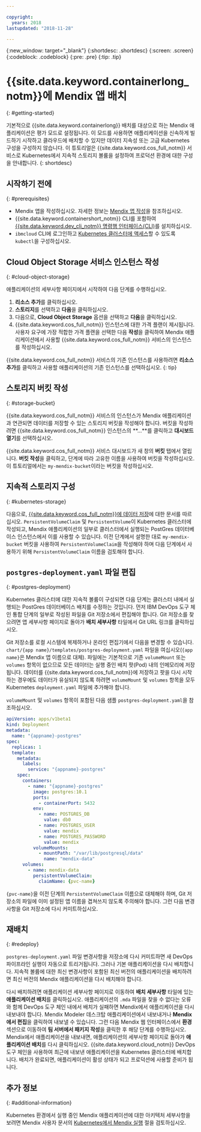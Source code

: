 ```yaml
---

copyright:
  years: 2018
lastupdated: "2018-11-28"

---
```


{:new_window: target="_blank"}
{:shortdesc: .shortdesc}
{:screen: .screen}
{:codeblock: .codeblock}
{:pre: .pre}
{:tip: .tip}

# {{site.data.keyword.containerlong_notm}}에 Mendix 앱 배치
{: #getting-started}

기본적으로 {{site.data.keyword.containerlong}} 배치를 대상으로 하는 Mendix 애플리케이션은 평가 모드로 설정됩니다. 이 모드를 사용하면 애플리케이션을 신속하게 빌드하기 시작하고 클라우드에 배치할 수 있지만 데이터 지속성 또는 고급 Kubernetes 구성을 구성하지 않습니다. 이 튜토리얼은 {{site.data.keyword.cos_full_notm}} 서비스로 Kubernetes에서 지속적 스토리지 볼륨을 설정하여 프로덕션 환경에 대한 구성을 안내합니다.
{: shortdesc}

## 시작하기 전에
{: #prerequisites}

- Mendix 앱을 작성하십시오. 자세한 정보는 [Mendix 앱 작성](/docs/apps/tutorials/tutorial_mendix_getting_started.html)을 참조하십시오.
- {{site.data.keyword.containershort_notm}} CLI를 포함하여 [{{site.data.keyword.dev_cli_notm}} 명령행 인터페이스(CLI)](/docs/cli/index.html)를 설치하십시오.
- `ibmcloud` CLI에 로그인하고 [Kubernetes 클러스터에 액세스](/docs/containers/cs_tutorials.html#cs_cluster_tutorial_lesson3)할 수 있도록 `kubectl`을 구성하십시오.

## Cloud Object Storage 서비스 인스턴스 작성
{: #cloud-object-storage}

애플리케이션의 세부사항 페이지에서 시작하여 다음 단계를 수행하십시오.
1. **리소스 추가**를 클릭하십시오.
2. **스토리지**를 선택하고 **다음**을 클릭하십시오.
3. 다음으로, **Cloud Object Storage** 옵션을 선택하고 **다음**을 클릭하십시오.
4.  {{site.data.keyword.cos_full_notm}} 인스턴스에 대한 가격 플랜이 제시됩니다. 사용자 요구에 가장 적합한 가격 플랜을 선택한 다음 **작성**을 클릭하여 Mendix 애플리케이션에서 사용할 {{site.data.keyword.cos_full_notm}} 서비스의 인스턴스를 작성하십시오.

  {{site.data.keyword.cos_full_notm}} 서비스의 기존 인스턴스를 사용하려면 **리소스 추가**를 클릭하고 사용할 애플리케이션의 기존 인스턴스를 선택하십시오.
  {: tip}

## 스토리지 버킷 작성
{: #storage-bucket}

{{site.data.keyword.cos_full_notm}} 서비스의 인스턴스가 Mendix 애플리케이션과 연관되면 데이터를 저장할 수 있는 스토리지 버킷을 작성해야 합니다. 버킷을 작성하려면 {{site.data.keyword.cos_full_notm}} 인스턴스의 **...**를 클릭하고 **대시보드 열기**를 선택하십시오.  

{{site.data.keyword.cos_full_notm}} 서비스 대시보드가 새 창의 **버킷** 탭에서 열립니다. **버킷 작성**을 클릭하고, 단계에 따라 고유한 이름을 사용하여 버킷을 작성하십시오. 이 튜토리얼에서는 `my-mendix-bucket`이라는 버킷을 작성하십시오.

## 지속적 스토리지 구성
{: #kubernetes-storage}

다음으로, [{{site.data.keyword.cos_full_notm}}에 데이터 저장](/docs/containers/cs_storage_cos.html)에 대한 문서를 따르십시오. `PersistentVolumeClaim` 및 `PersistentVolume`이 Kubernetes 클러스터에 작성되고, Mendix 애플리케이션의 일부로 클러스터에서 실행되는 PostGres 데이터베이스 인스턴스에서 이를 사용할 수 있습니다. 이전 단계에서 설명한 대로 `my-mendix-bucket` 버킷을 사용하여 `PersistentVolumeClaim`을 작성해야 하며 다음 단계에서 사용하기 위해 `PersistentVolumeClaim` 이름을 검토해야 합니다.

## `postgres-deployment.yaml` 파일 편집
{: #postgres-deployment}

Kubernetes 클러스터에 대한 지속적 볼륨이 구성되면 다음 단계는 클러스터 내에서 실행되는 PostGres 데이터베이스 배치를 수정하는 것입니다. 먼저 IBM DevOps 도구 체인 통합 단계의 일부로 작성된 파일을 Git 저장소에서 편집해야 합니다. Git 저장소를 찾으려면 앱 세부사항 페이지로 돌아가 **배치 세부사항** 타일에서 Git URL 링크를 클릭하십시오.  

Git 저장소를 로컬 시스템에 복제하거나 온라인 편집기에서 다음을 변경할 수 있습니다. `chart/{app name}/templates/postgres-deployment.yaml` 파일을 여십시오(`{app name}`은 Mendix 앱 이름으로 대체). 파일에는 기본적으로 기존 `volumeMount` 또는 `volumes` 항목이 없으므로 모든 데이터는 실행 중인 배치 팟(Pod) 내의 인메모리에 저장됩니다. 데이터를 {{site.data.keyword.cos_full_notm}}에 저장하고 팟을 다시 시작하는 경우에도 데이터가 유실되지 않도록 하려면 `volumeMount` 및 `volumes` 항목을 모두 Kubernetes `deployment.yaml` 파일에 추가해야 합니다. 

`volumeMount` 및 `volumes` 항목이 포함된 다음 샘플 `postgres-deployment.yaml`을 참조하십시오.  
```yaml
apiVersion: apps/v1beta1
kind: Deployment
metadata:
  name: "{appname}-postgres"
spec:
  replicas: 1
  template:
    metadata:
      labels:
        service: "{appname}-postgres"
    spec:
      containers:
        - name: "{appname}-postgres"
          image: postgres:10.1
          ports:
            - containerPort: 5432
          env:
            - name: POSTGRES_DB
              value: db0
            - name: POSTGRES_USER
              value: mendix
            - name: POSTGRES_PASSWORD
              value: mendix
          volumeMounts:
            - mountPath: "/var/lib/postgresql/data"
              name: "mendix-data"
      volumes:
        - name: mendix-data
          persistentVolumeClaim:
            claimName: {pvc-name}
```

`{pvc-name}`을 이전 단계의 `PersistentVolumeClaim` 이름으로 대체해야 하며, Git 저장소의 파일에 이미 설정된 앱 이름을 겹쳐쓰지 않도록 주의해야 합니다. 그런 다음 변경사항을 Git 저장소에 다시 커미트하십시오.

## 재배치
{: #redeploy}

`postgres-deployment.yaml` 파일 변경사항을 저장소에 다시 커미트하면 새 DevOps 파이프라인 실행이 자동으로 트리거됩니다. 그러나 기본 애플리케이션을 다시 배치합니다. 지속적 볼륨에 대한 최신 변경사항이 포함된 최신 버전의 애플리케이션을 배치하려면 최신 버전의 Mendix 애플리케이션을 다시 배치해야 합니다.

다시 배치하려면 애플리케이션 세부사항 페이지로 이동하여 **배치 세부사항** 타일에 있는 **애플리케이션 배치**를 클릭하십시오. 애플리케이션의 `.mda` 파일을 찾을 수 없다는 오류와 함께 DevOps 도구 체인 내에서 배치가 실패하면 Mendix에서 애플리케이션을 다시 내보내야 합니다. Mendix Modeler 데스크탑 애플리케이션에서 내보내거나 **Mendix에서 편집**을 클릭하여 내보낼 수 있습니다. 그런 다음 Mendix 웹 인터페이스에서 **환경** 섹션으로 이동하여 **팀 서버에서 패키지 작성**을 클릭한 후 해당 단계를 수행하십시오. Mendix에서 애플리케이션을 내보내면, 애플리케이션의 세부사항 페이지로 돌아가 **애플리케이션 배치**를 다시 클릭하십시오. {{site.data.keyword.cloud_notm}} DevOps 도구 체인을 사용하여 최근에 내보낸 애플리케이션을 Kubernetes 클러스터에 배치합니다. 배치가 완료되면, 애플리케이션이 활성 상태가 되고 프로덕션에 사용할 준비가 됩니다.

## 추가 정보
{: #additional-information}

Kubernetes 환경에서 실행 중인 Mendix 애플리케이션에 대한 아키텍처 세부사항을 보려면 Mendix 사용자 문서의 [Kubernetes에서 Mendix 실행](https://docs.mendix.com/developerportal/deploy/run-mendix-on-kubernetes) 절을 검토하십시오.

